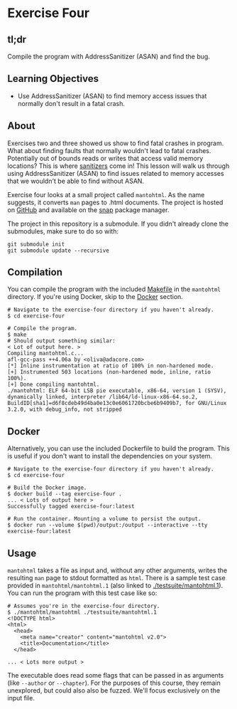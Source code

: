 # Exercise Four

## tl;dr

Compile the program with AddressSanitizer (ASAN) and find the bug.

## Learning Objectives

- Use AddressSanitizer (ASAN) to find memory access issues that normally don't result in a fatal crash.

## About

Exercises two and three showed us show to find fatal crashes in program. What about finding faults that normally wouldn't lead to fatal crashes. Potentially out of bounds reads or writes that access valid memory locations? This is where [sanitizers][sanitizers] come in! This lesson will walk us through using AddressSanitizer (ASAN) to find issues related to memory accesses that we wouldn't be able to find without ASAN.

Exercise four looks at a small project called `mantohtml`. As the name suggests, it converts `man` pages to .html documents. The project is hosted on [GitHub][mantohtml-github] and available on the [snap][mantohtml-snap] package manager.

The project in this repository is a submodule. If you didn't already clone the submodules, make sure to do so with:

```shell
git submodule init
git submodule update --recursive
```

## Compilation

You can compile the program with the included [Makefile](./mantohtml/Makefile) in the `mantohtml` directory. If you're using Docker, skip to the [Docker](#docker) section.

```shell
# Navigate to the exercise-four directory if you haven't already.
$ cd exercise-four

# Compile the program.
$ make
# Should output something similar:
< Lot of output here. >
Compiling mantohtml.c...
afl-gcc-pass ++4.06a by <oliva@adacore.com>
[*] Inline instrumentation at ratio of 100% in non-hardened mode.
[+] Instrumented 503 locations (non-hardened mode, inline, ratio 100%).
[+] Done compiling mantohtml.
./mantohtml: ELF 64-bit LSB pie executable, x86-64, version 1 (SYSV), dynamically linked, interpreter /lib64/ld-linux-x86-64.so.2, BuildID[sha1]=d6f8cdeb49d4ba0e13c0e6061720bcbe6b9409b7, for GNU/Linux 3.2.0, with debug_info, not stripped
```

## Docker

Alternatively, you can use the included Dockerfile to build the program. This is useful if you don't want to install the dependencies on your system.

```shell
# Navigate to the exercise-four directory if you haven't already.
$ cd exercise-four

# Build the Docker image.
$ docker build --tag exercise-four .
... < Lots of output here >
Successfully tagged exercise-four:latest

# Run the container. Mounting a volume to persist the output.
$ docker run --volume $(pwd)/output:/output --interactive --tty exercise-four:latest
```

## Usage

`mantohtml` takes a file as input and, without any other arguments, writes the resulting `man` page to stdout formatted as `html`. There is a sample test case provided in `mantohtml/mantohtml.1` (also linked to [./testsuite/mantohtml.1][testcase]). You can run the program with this test case like so:

```shell
# Assumes you're in the exercise-four directory.
$ ./mantohtml/mantohtml ./testsuite/mantohtml.1
<!DOCTYPE html>
<html>
  <head>
    <meta name="creator" content="mantohtml v2.0">
    <title>Documentation</title>
  </head>

... < Lots more output >
```

The executable does read some flags that can be passed in as arguments (like `--author` or `--chapter`). For the purposes of this course, they remain unexplored, but could also also be fuzzed. We'll focus exclusively on the input file.

[sanitizers]: https://github.com/google/sanitizers
[mantohtml-github]:https://github.com/michaelrsweet/mantohtml/
[mantohtml-snap]: https://snapcraft.io/mantohtml
[testcase]: ./testsuite/mantohtml.1
